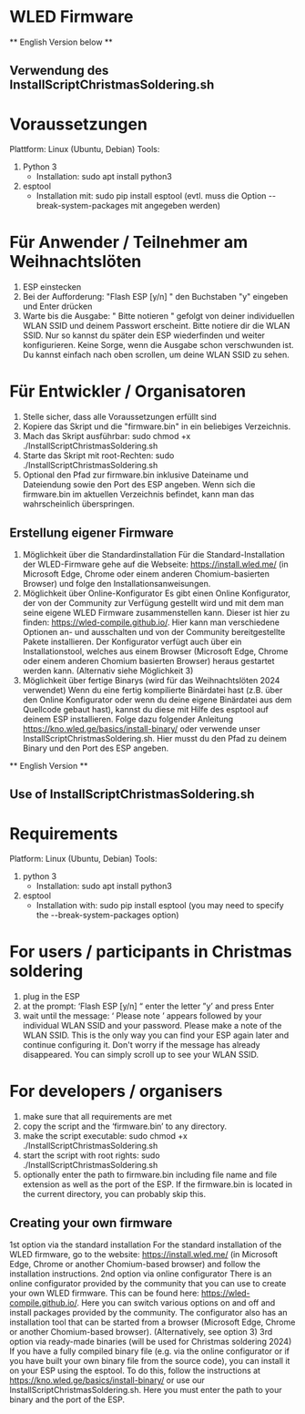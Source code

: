 # WLED Firmware

** English Version below **

## Verwendung des InstallScriptChristmasSoldering.sh
# Voraussetzungen
Plattform: Linux (Ubuntu, Debian)
Tools: 
1. Python 3
	- Installation: sudo apt install python3
2. esptool
	- Installation mit: sudo pip install esptool (evtl. muss die Option --break-system-packages mit angegeben werden)

# Für Anwender / Teilnehmer am Weihnachtslöten
1. ESP einstecken
2. Bei der Aufforderung: "Flash ESP [y/n] " den Buchstaben "y" eingeben und Enter drücken
3. Warte bis die Ausgabe: " Bitte notieren " gefolgt von deiner individuellen WLAN SSID und deinem Passwort erscheint. Bitte notiere dir die WLAN SSID. Nur so kannst du später dein ESP wiederfinden und weiter konfigurieren.
Keine Sorge, wenn die Ausgabe schon verschwunden ist. Du kannst einfach nach oben scrollen, um deine WLAN SSID zu sehen.

# Für Entwickler / Organisatoren
1. Stelle sicher, dass alle Voraussetzungen erfüllt sind
2. Kopiere das Skript und die "firmware.bin" in ein beliebiges Verzeichnis.
3. Mach das Skript ausführbar: sudo chmod +x ./InstallScriptChristmasSoldering.sh
4. Starte das Skript mit root-Rechten: sudo ./InstallScriptChristmasSoldering.sh
5. Optional den Pfad zur firmware.bin inklusive Dateiname und Dateiendung sowie den Port des ESP angeben. Wenn sich die firmware.bin im aktuellen Verzeichnis befindet, kann man das wahrscheinlich überspringen.

## Erstellung eigener Firmware
1. Möglichkeit über die Standardinstallation
Für die Standard-Installation der WLED-Firmware gehe auf die Webseite: https://install.wled.me/ (in Microsoft Edge, Chrome oder einem anderen Chomium-basierten Browser) und folge den Installationsanweisungen.
2. Möglichkeit über Online-Konfigurator
Es gibt einen Online Konfigurator, der von der Community zur Verfügung gestellt wird und mit dem man seine eigene WLED Firmware zusammenstellen kann. Dieser ist hier zu finden: https://wled-compile.github.io/. Hier kann man verschiedene Optionen an- und ausschalten und von der Community bereitgestellte Pakete installieren. Der Konfigurator verfügt auch über ein Installationstool, welches aus einem Browser (Microsoft Edge, Chrome oder einem anderen Chomium basierten Browser) heraus gestartet werden kann. (Alternativ siehe Möglichkeit 3)
3. Möglichkeit über fertige Binarys (wird für das Weihnachtslöten 2024 verwendet)
Wenn du eine fertig kompilierte Binärdatei hast (z.B. über den Online Konfigurator oder wenn du deine eigene Binärdatei aus dem Quellcode gebaut hast), kannst du diese mit Hilfe des esptool auf deinem ESP installieren. Folge dazu folgender Anleitung https://kno.wled.ge/basics/install-binary/ oder verwende unser InstallScriptChristmasSoldering.sh. Hier musst du den Pfad zu deinem Binary und den Port des ESP angeben.

** English Version **

## Use of InstallScriptChristmasSoldering.sh
# Requirements
Platform: Linux (Ubuntu, Debian)
Tools: 
1. python 3
	- Installation: sudo apt install python3
2. esptool
	- Installation with: sudo pip install esptool (you may need to specify the --break-system-packages option)

# For users / participants in Christmas soldering
1. plug in the ESP
2. at the prompt: ‘Flash ESP [y/n] “ enter the letter ”y’ and press Enter
3. wait until the message: ‘ Please note ’ appears followed by your individual WLAN SSID and your password. Please make a note of the WLAN SSID. This is the only way you can find your ESP again later and continue configuring it.
Don't worry if the message has already disappeared. You can simply scroll up to see your WLAN SSID.

# For developers / organisers
1. make sure that all requirements are met
2. copy the script and the ‘firmware.bin’ to any directory.
3. make the script executable: sudo chmod +x ./InstallScriptChristmasSoldering.sh
4. start the script with root rights: sudo ./InstallScriptChristmasSoldering.sh
5. optionally enter the path to firmware.bin including file name and file extension as well as the port of the ESP. If the firmware.bin is located in the current directory, you can probably skip this.

## Creating your own firmware
1st option via the standard installation
For the standard installation of the WLED firmware, go to the website: https://install.wled.me/ (in Microsoft Edge, Chrome or another Chomium-based browser) and follow the installation instructions.
2nd option via online configurator
There is an online configurator provided by the community that you can use to create your own WLED firmware. This can be found here: https://wled-compile.github.io/. Here you can switch various options on and off and install packages provided by the community. The configurator also has an installation tool that can be started from a browser (Microsoft Edge, Chrome or another Chomium-based browser). (Alternatively, see option 3)
3rd option via ready-made binaries (will be used for Christmas soldering 2024)
If you have a fully compiled binary file (e.g. via the online configurator or if you have built your own binary file from the source code), you can install it on your ESP using the esptool. To do this, follow the instructions at https://kno.wled.ge/basics/install-binary/ or use our InstallScriptChristmasSoldering.sh. Here you must enter the path to your binary and the port of the ESP.
